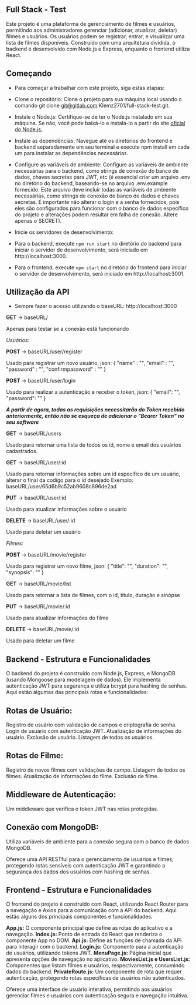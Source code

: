 ## Full Stack - Test

Este projeto é uma plataforma de gerenciamento de filmes e usuários, permitindo aos administradores gerenciar (adicionar, atualizar, deletar) filmes e usuários. Os usuários podem se registrar, entrar, e visualizar uma lista de filmes disponíveis. Construído com uma arquitetura dividida, o backend é desenvolvido com Node.js e Express, enquanto o frontend utiliza React.

## Começando

- Para começar a trabalhar com este projeto, siga estas etapas:

- Clone o repositório: Clone o projeto para sua máquina local usando o comando git clone git@gitlab.com:Klemz2701/full-stack-test.git.

- Instale o Node.js: Certifique-se de ter o Node.js instalado em sua máquina. Se não, você pode baixá-lo e instalá-lo a partir do site [oficial do Node.js.](https://nodejs.org/)

- Instale as dependências: Navegue até os diretórios do frontend e backend separadamente em seu terminal e execute npm install em cada um para instalar as dependências necessárias.

- Configure as variáveis de ambiente: Configure as variáveis de ambiente necessárias para o backend, como strings de conexão do banco de dados, chaves secretas para JWT, etc (é essencial criar um arquivo .env no diretório do backend, baseando-se no arquivo .env.example fornecido. Este arquivo deve incluir todas as variáveis de ambiente necessárias, como strings de conexão de banco de dados e chaves secretas. É importante não alterar o login e a senha fornecidos, pois eles são configurados para funcionar com o banco de dados específico do projeto e alterações podem resultar em falha de conexão. Altere apenas o SECRET).


- Inicie os servidores de desenvolvimento:


- Para o backend, execute `npm run start` no diretório do backend para iniciar o servidor de desenvolvimento, será iniciado em http://localhost:3000.
- Para o frontend, execute `npm start` no diretório do frontend para iniciar o servidor de desenvolvimento, será iniciado em http://localhost:3001.


## Utilização da API
- Sempre fazer o acesso utilizando o baseURL: http://localhost:3000

**GET** -> baseURL/

Apenas para testar se a conexão está funcionando

_Usuários:_

**POST** -> baseURL/user/register

Usado para registrar um novo usuário, json:
{
    "name" : "",
    "email" : "",
    "password" : "",
    "confirmpassword" : ""
}


**POST** -> baseURL/user/login

Usado para realizar a autenticação e receber o token, json:
{
    "email": "",
    "password": ""
}

_**A partir de agora, todas as requisições necessitarão do Token recebido anteriormente, então não se esqueça de adicionar o "Bearer Token" no seu software**_


**GET** -> baseURL/users

Usado para retornar uma lista de todos os id, nome e email dos usuários cadastrados.


**GET** -> baseURL/user/:id

Usado para retornar informações sobre um id específico de um usuário, alterar o final da codigo para o id desejado
Exemplo: baseURL/user/65d6b9c52ab9608c896de2ad


**PUT** -> baseURL/user/:id

Usado para atualizar informações sobre o usuário


**DELETE** -> baseURL/user/:id

Usado para deletar um usuário


_Filmes:_

**POST** -> baseURL/movie/register

Usado para registrar um novo filme, json:
{
    "title": "",
    "duration": "",
    "synopsis": ""
}


**GET** -> baseURL/movie/list

Usado para retornar a lista de filmes, com o id, título, duração e sinópse


**PUT** -> baseURL/movie/:id

Usado para atualizar informações do filme


**DELETE** -> baseURL/movie/:id

Usado para deletar um filme 


## Backend - Estrutura e Funcionalidades

O backend do projeto é construído com Node.js, Express, e MongoDB (usando Mongoose para modelagem de dados). Ele implementa autenticação JWT para segurança e utiliza bcrypt para hashing de senhas. Aqui estão algumas das principais rotas e funcionalidades:

## Rotas de Usuário:
Registro de usuário com validação de campos e criptografia de senha.
Login de usuário com autenticação JWT.
Atualização de informações do usuário.
Exclusão de usuário.
Listagem de todos os usuários.

## Rotas de Filme:
Registro de novos filmes com validações de campo.
Listagem de todos os filmes.
Atualização de informações do filme.
Exclusão de filme.

## Middleware de Autenticação:
Um middleware que verifica o token JWT nas rotas protegidas.

## Conexão com MongoDB:
Utiliza variáveis de ambiente para a conexão segura com o banco de dados MongoDB.

Oferece uma API RESTful para o gerenciamento de usuários e filmes, protegendo rotas sensíveis com autenticação JWT e garantindo a segurança dos dados dos usuários com hashing de senhas.

## Frontend - Estrutura e Funcionalidades
O frontend do projeto é construído com React, utilizando React Router para a navegação e Axios para a comunicação com a API do backend. Aqui estão alguns dos principais componentes e funcionalidades:

**App.js:** O componente principal que define as rotas do aplicativo e a navegação.
**Index.js:** Ponto de entrada do React que renderiza o componente App no DOM.
**Api.js:** Define as funções de chamada da API para interagir com o backend.
**Login.js:** Componente para a autenticação de usuários, utilizando tokens JWT.
**MenuPage.js:** Página inicial que apresenta opções de navegação no aplicativo.
**MoviesList.js e UsersList.js:** Componentes que listam filmes e usuários, respectivamente, consumindo dados do backend.
**PrivateRoute.js:** Um componente de rota que requer autenticação, protegendo rotas específicas de usuários não autenticados.

Oferece uma interface de usuário interativa, permitindo aos usuários gerenciar filmes e usuários com autenticação segura e navegação intuitiva.
